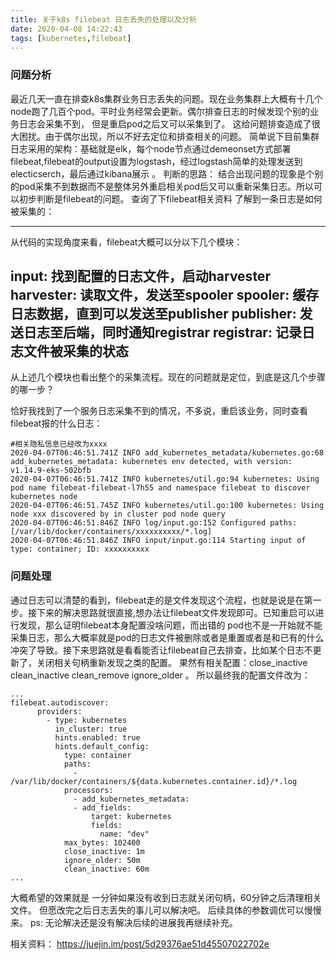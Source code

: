 ```yaml
---
title: 关于k8s filebeat 日志丢失的处理以及分析
date: 2020-04-08 14:22:43
tags: [kubernetes,filebeat]
---
```


### 问题分析
最近几天一直在排查k8s集群业务日志丢失的问题。现在业务集群上大概有十几个node跑了几百个pod。平时业务经常会更新。偶尔排查日志的时候发现个别的业务日志会采集不到，
但是重启pod之后又可以采集到了。 这给问题排查造成了很大困扰。由于偶尔出现，所以不好去定位和排查相关的问题。
简单说下目前集群日志采用的架构：基础就是elk，每个node节点通过demeonset方式部署filebeat,filebeat的output设置为logstash，经过logstash简单的处理发送到electicserch，最后通过kibana展示 。
判断的思路： 结合出现问题的现象是个别的pod采集不到数据而不是整体另外重启相关pod后又可以重新采集日志。所以可以初步判断是filebeat的问题。
查询了下filebeat相关资料 了解到一条日志是如何被采集的：
<!-- more -->
---
从代码的实现角度来看，filebeat大概可以分以下几个模块：

input: 找到配置的日志文件，启动harvester
harvester: 读取文件，发送至spooler
spooler: 缓存日志数据，直到可以发送至publisher
publisher: 发送日志至后端，同时通知registrar
registrar: 记录日志文件被采集的状态
---
从上述几个模块也看出整个的采集流程。现在的问题就是定位，到底是这几个步骤的哪一步？



恰好我找到了一个服务日志采集不到的情况，不多说，重启该业务，同时查看filebeat报的什么日志：
```
#相关隐私信息已经改为xxxx
2020-04-07T06:46:51.741Z INFO add_kubernetes_metadata/kubernetes.go:68 add_kubernetes_metadata: kubernetes env detected, with version: v1.14.9-eks-502bfb
2020-04-07T06:46:51.741Z INFO kubernetes/util.go:94 kubernetes: Using pod name filebeat-filebeat-l7h55 and namespace filebeat to discover kubernetes node
2020-04-07T06:46:51.745Z INFO kubernetes/util.go:100 kubernetes: Using node xxx discovered by in cluster pod node query
2020-04-07T06:46:51.846Z INFO log/input.go:152 Configured paths: [/var/lib/docker/containers/xxxxxxxxxx/*.log]
2020-04-07T06:46:51.846Z INFO input/input.go:114 Starting input of type: container; ID: xxxxxxxxxx

```

### 问题处理
通过日志可以清楚的看到，filebeat走的是文件发现这个流程，也就是说是在第一步。接下来的解决思路就很直接,想办法让filebeat文件发现即可。已知重启可以进行发现，那么证明filebeat本身配置没啥问题，而出错的
pod也不是一开始就不能采集日志，那么大概率就是pod的日志文件被删除或者是重置或者是和已有的什么冲突了导致。接下来思路就是看看能否让filebeat自己去排查，比如某个日志不更新了，关闭相关句柄重新发现之类的配置。
果然有相关配置：close_inactive  clean_inactive clean_remove ignore_older 。
所以最终我的配置文件改为：
```
...
filebeat.autodiscover:
      providers:
        - type: kubernetes      
          in_cluster: true    
          hints.enabled: true
          hints.default_config:          
            type: container
            paths:
              - /var/lib/docker/containers/${data.kubernetes.container.id}/*.log
            processors:
              - add_kubernetes_metadata:        
              - add_fields:
                  target: kubernetes
                  fields:
                    name: "dev"
            max_bytes: 102400
            close_inactive: 1m
            ignore_older: 50m
            clean_inactive: 60m
...
```

大概希望的效果就是 一分钟如果没有收到日志就关闭句柄，60分钟之后清理相关文件。 但愿改完之后日志丢失的事儿可以解决吧。 后续具体的参数调优可以慢慢来。
ps: 无论解决还是没有解决后续的进展我再继续补充。

相关资料：  https://juejin.im/post/5d29376ae51d45507022702e
